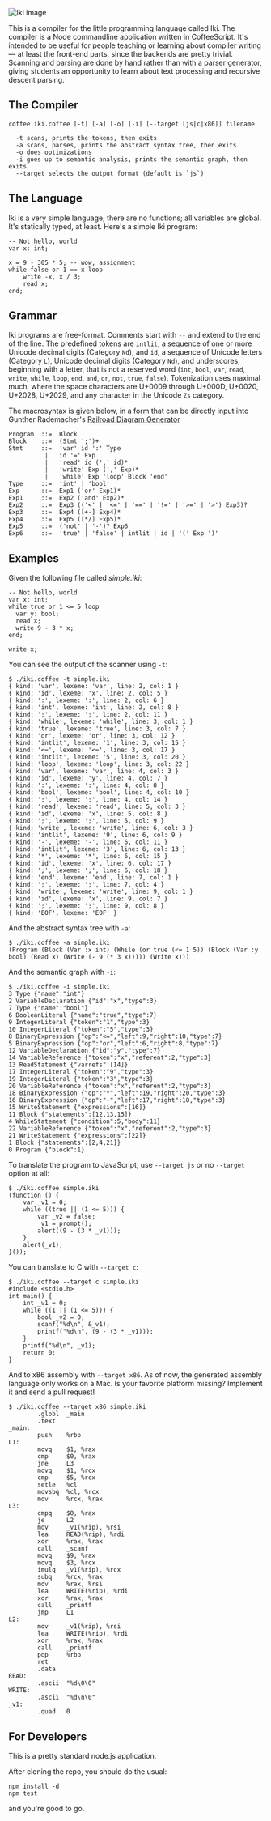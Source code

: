 ![Iki image](http://i.imgur.com/JRTmR2A.png)

This is a compiler for the little programming language called Iki. The compiler is a Node commandline application written in CoffeeScript. It's intended to be useful for people teaching or learning about compiler writing &mdash; at least the front-end parts, since the backends are pretty trivial. Scanning and parsing are done by hand rather than with a parser generator, giving students an opportunity to learn about text processing and recursive descent parsing.

## The Compiler

```
coffee iki.coffee [-t] [-a] [-o] [-i] [--target [js|c|x86]] filename

  -t scans, prints the tokens, then exits
  -a scans, parses, prints the abstract syntax tree, then exits
  -o does optimizations
  -i goes up to semantic analysis, prints the semantic graph, then exits
  --target selects the output format (default is `js`)
```

## The Language

Iki is a very simple language; there are no functions; all variables are global.  It's statically typed, at least. Here's a simple Iki program:

```
-- Not hello, world
var x: int;

x = 9 - 305 * 5; -- wow, assignment
while false or 1 == x loop
    write -x, x / 3;
    read x;
end;
```

## Grammar

Iki programs are free-format.  Comments start with `--` and extend to the end of the line.  The predefined tokens are `intlit`, a sequence of one or more Unicode decimal digits (Category `Nd`), and `id`, a sequence of Unicode letters (Category `L`), Unicode decimal digits (Category `Nd`), and underscores, beginning with a letter, that is not a reserved word (`int`, `bool`, `var`, `read`, `write`, `while`, `loop`, `end`, `and`, `or`, `not`, `true`, `false`).  Tokenization uses maximal much, where the space characters are U+0009 through U+000D, U+0020, U+2028, U+2029, and any character in the Unicode `Zs` category.

The macrosyntax is given below, in a form that can be directly input into Gunther Rademacher's [Railroad Diagram Generator](http://www.bottlecaps.de/rr/ui)

```
Program  ::=  Block
Block    ::=  (Stmt ';')+
Stmt     ::=  'var' id ':' Type
          |   id '=' Exp
          |   'read' id (',' id)*
          |   'write' Exp (',' Exp)*
          |   'while' Exp 'loop' Block 'end'
Type     ::=  'int' | 'bool'
Exp      ::=  Exp1 ('or' Exp1)*
Exp1     ::=  Exp2 ('and' Exp2)*
Exp2     ::=  Exp3 (('<' | '<=' | '==' | '!=' | '>=' | '>') Exp3)?
Exp3     ::=  Exp4 ([+-] Exp4)*
Exp4     ::=  Exp5 ([*/] Exp5)*
Exp5     ::=  ('not' | '-')? Exp6
Exp6     ::=  'true' | 'false' | intlit | id | '(' Exp ')'
```

## Examples

Given the following file called _simple.iki_:

```
-- Not hello, world
var x: int;
while true or 1 <= 5 loop
  var y: bool;
  read x;
  write 9 - 3 * x;
end;

write x;
```

You can see the output of the scanner using `-t`:

```
$ ./iki.coffee -t simple.iki
{ kind: 'var', lexeme: 'var', line: 2, col: 1 }
{ kind: 'id', lexeme: 'x', line: 2, col: 5 }
{ kind: ':', lexeme: ':', line: 2, col: 6 }
{ kind: 'int', lexeme: 'int', line: 2, col: 8 }
{ kind: ';', lexeme: ';', line: 2, col: 11 }
{ kind: 'while', lexeme: 'while', line: 3, col: 1 }
{ kind: 'true', lexeme: 'true', line: 3, col: 7 }
{ kind: 'or', lexeme: 'or', line: 3, col: 12 }
{ kind: 'intlit', lexeme: '1', line: 3, col: 15 }
{ kind: '<=', lexeme: '<=', line: 3, col: 17 }
{ kind: 'intlit', lexeme: '5', line: 3, col: 20 }
{ kind: 'loop', lexeme: 'loop', line: 3, col: 22 }
{ kind: 'var', lexeme: 'var', line: 4, col: 3 }
{ kind: 'id', lexeme: 'y', line: 4, col: 7 }
{ kind: ':', lexeme: ':', line: 4, col: 8 }
{ kind: 'bool', lexeme: 'bool', line: 4, col: 10 }
{ kind: ';', lexeme: ';', line: 4, col: 14 }
{ kind: 'read', lexeme: 'read', line: 5, col: 3 }
{ kind: 'id', lexeme: 'x', line: 5, col: 8 }
{ kind: ';', lexeme: ';', line: 5, col: 9 }
{ kind: 'write', lexeme: 'write', line: 6, col: 3 }
{ kind: 'intlit', lexeme: '9', line: 6, col: 9 }
{ kind: '-', lexeme: '-', line: 6, col: 11 }
{ kind: 'intlit', lexeme: '3', line: 6, col: 13 }
{ kind: '*', lexeme: '*', line: 6, col: 15 }
{ kind: 'id', lexeme: 'x', line: 6, col: 17 }
{ kind: ';', lexeme: ';', line: 6, col: 18 }
{ kind: 'end', lexeme: 'end', line: 7, col: 1 }
{ kind: ';', lexeme: ';', line: 7, col: 4 }
{ kind: 'write', lexeme: 'write', line: 9, col: 1 }
{ kind: 'id', lexeme: 'x', line: 9, col: 7 }
{ kind: ';', lexeme: ';', line: 9, col: 8 }
{ kind: 'EOF', lexeme: 'EOF' }
```

And the abstract syntax tree with `-a`:

```
$ ./iki.coffee -a simple.iki
(Program (Block (Var :x int) (While (or true (<= 1 5)) (Block (Var :y bool) (Read x) (Write (- 9 (* 3 x))))) (Write x)))

```

And the semantic graph with `-i`:

```
$ ./iki.coffee -i simple.iki
3 Type {"name":"int"}
2 VariableDeclaration {"id":"x","type":3}
7 Type {"name":"bool"}
6 BooleanLiteral {"name":"true","type":7}
9 IntegerLiteral {"token":"1","type":3}
10 IntegerLiteral {"token":"5","type":3}
8 BinaryExpression {"op":"<=","left":9,"right":10,"type":7}
5 BinaryExpression {"op":"or","left":6,"right":8,"type":7}
12 VariableDeclaration {"id":"y","type":7}
14 VariableReference {"token":"x","referent":2,"type":3}
13 ReadStatement {"varrefs":[14]}
17 IntegerLiteral {"token":"9","type":3}
19 IntegerLiteral {"token":"3","type":3}
20 VariableReference {"token":"x","referent":2,"type":3}
18 BinaryExpression {"op":"*","left":19,"right":20,"type":3}
16 BinaryExpression {"op":"-","left":17,"right":18,"type":3}
15 WriteStatement {"expressions":[16]}
11 Block {"statements":[12,13,15]}
4 WhileStatement {"condition":5,"body":11}
22 VariableReference {"token":"x","referent":2,"type":3}
21 WriteStatement {"expressions":[22]}
1 Block {"statements":[2,4,21]}
0 Program {"block":1}
```

To translate the program to JavaScript, use `--target js` or no `--target` option at all:

```
$ ./iki.coffee simple.iki
(function () {
    var _v1 = 0;
    while ((true || (1 <= 5))) {
        var _v2 = false;
        _v1 = prompt();
        alert((9 - (3 * _v1)));
    }
    alert(_v1);
}());
```

You can translate to C with `--target c`:

```
$ ./iki.coffee --target c simple.iki
#include <stdio.h>
int main() {
    int _v1 = 0;
    while ((1 || (1 <= 5))) {
        bool _v2 = 0;
        scanf("%d\n", &_v1);
        printf("%d\n", (9 - (3 * _v1)));
    }
    printf("%d\n", _v1);
    return 0;
}
```

And to x86 assembly with `--target x86`. As of now, the generated assembly language only works on a Mac.  Is your favorite platform missing? Implement it and send a pull request!

```
$ ./iki.coffee --target x86 simple.iki
        .globl  _main
        .text
_main:
        push    %rbp
L1:
        movq    $1, %rax
        cmp     $0, %rax
        jne     L3
        movq    $1, %rcx
        cmp     $5, %rcx
        setle   %cl
        movsbq  %cl, %rcx
        mov     %rcx, %rax
L3:
        cmpq    $0, %rax
        je      L2
        mov     _v1(%rip), %rsi
        lea     READ(%rip), %rdi
        xor     %rax, %rax
        call    _scanf
        movq    $9, %rax
        movq    $3, %rcx
        imulq   _v1(%rip), %rcx
        subq    %rcx, %rax
        mov     %rax, %rsi
        lea     WRITE(%rip), %rdi
        xor     %rax, %rax
        call    _printf
        jmp     L1
L2:
        mov     _v1(%rip), %rsi
        lea     WRITE(%rip), %rdi
        xor     %rax, %rax
        call    _printf
        pop     %rbp
        ret
        .data
READ:
        .ascii  "%d\0\0"
WRITE:
        .ascii  "%d\n\0"
_v1:
        .quad   0
```

## For Developers

This is a pretty standard node.js application.

After cloning the repo, you should do the usual:
```
npm install -d
npm test
```
and you're good to go.

